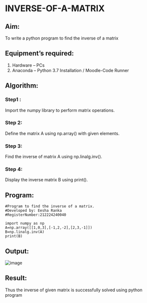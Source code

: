 # INVERSE-OF-A-MATRIX
## Aim:
To write a python program to find the inverse of a matrix
## Equipment’s required:
1. 	Hardware – PCs
2. 	Anaconda – Python 3.7 Installation / Moodle-Code Runner
## Algorithm:
### Step1 : 
Import the numpy library to perform matrix operations.
### Step 2: 
Define the matrix A using np.array() with given elements.
### Step 3:
Find the inverse of matrix A using np.linalg.inv().
### Step 4: 
Display the inverse matrix B using print(). 

## Program:
```
#Program to find the inverse of a matrix.
#Developed by: Eesha Ranka 
#RegisterNumber:212224240040

import numpy as np
A=np.array([[1,0,3],[-1,2,-2],[2,3,-1]])
B=np.linalg.inv(A)
print(B)

```

## Output:
![image](https://github.com/user-attachments/assets/35e8117c-1331-4513-921b-3d81396129f5)

## Result:
Thus the inverse of given matrix is successfully solved using python program

